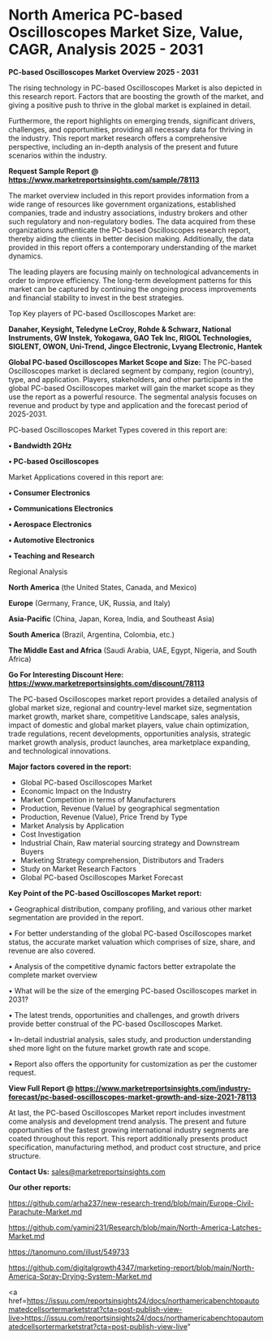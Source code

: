 # North America PC-based Oscilloscopes Market Size, Value, CAGR, Analysis 2025 - 2031

<Strong> PC-based Oscilloscopes Market Overview 2025 - 2031</strong>

The rising technology in PC-based Oscilloscopes Market is also depicted in this research report. Factors that are boosting the growth of the market, and giving a positive push to thrive in the global market is explained in detail.

Furthermore, the report highlights on emerging trends, significant drivers, challenges, and opportunities, providing all necessary data for thriving in the industry. This report market research offers a comprehensive perspective, including an in-depth analysis of the present and future scenarios within the industry.

<strong>Request Sample Report @ <a href=https://www.marketreportsinsights.com/sample/78113>https://www.marketreportsinsights.com/sample/78113</a></strong>

The market overview included in this report provides information from a wide range of resources like government organizations, established companies, trade and industry associations, industry brokers and other such regulatory and non-regulatory bodies. The data acquired from these organizations authenticate the PC-based Oscilloscopes research report, thereby aiding the clients in better decision making. Additionally, the data provided in this report offers a contemporary understanding of the market dynamics.

The leading players are focusing mainly on technological advancements in order to improve efficiency. The long-term development patterns for this market can be captured by continuing the ongoing process improvements and financial stability to invest in the best strategies.

Top Key players of PC-based Oscilloscopes Market are:

<strong>Danaher, Keysight, Teledyne LeCroy, Rohde & Schwarz, National Instruments, GW Instek, Yokogawa, GAO Tek Inc, RIGOL Technologies, SIGLENT, OWON, Uni-Trend, Jingce Electronic, Lvyang Electronic, Hantek</strong>

<strong><b>Global PC-based Oscilloscopes Market Scope and Size:</b></strong>
The PC-based Oscilloscopes market is declared segment by company, region (country), type, and application. Players, stakeholders, and other participants in the global PC-based Oscilloscopes market will gain the market scope as they use the report as a powerful resource. The segmental analysis focuses on revenue and product by type and application and the forecast period of 2025-2031.

PC-based Oscilloscopes Market Types covered in this report are:

<strong>• Bandwidth 2GHz

• PC-based Oscilloscopes</strong>

Market Applications covered in this report are:

<strong>• Consumer Electronics

• Communications Electronics

• Aerospace Electronics

• Automotive Electronics

• Teaching and Research</strong> 

Regional Analysis

<strong>North America</strong> (the United States, Canada, and Mexico)

<strong>Europe</strong> (Germany, France, UK, Russia, and Italy)

<strong>Asia-Pacific</strong> (China, Japan, Korea, India, and Southeast Asia)

<strong>South America</strong> (Brazil, Argentina, Colombia, etc.)

<strong>The Middle East and Africa</strong> (Saudi Arabia, UAE, Egypt, Nigeria, and South Africa)

<strong>Go For Interesting Discount Here: <a href=https://www.marketreportsinsights.com/discount/78113>https://www.marketreportsinsights.com/discount/78113</a></strong>

The PC-based Oscilloscopes market report provides a detailed analysis of global market size, regional and country-level market size, segmentation market growth, market share, competitive Landscape, sales analysis, impact of domestic and global market players, value chain optimization, trade regulations, recent developments, opportunities analysis, strategic market growth analysis, product launches, area marketplace expanding, and technological innovations.

<strong><b>Major factors covered in the report:</b></strong>
<ul>
  <li>Global PC-based Oscilloscopes Market </li>
  <li>Economic Impact on the Industry</li>
  <li>Market Competition in terms of Manufacturers</li>
  <li>Production, Revenue (Value) by geographical segmentation</li>
  <li>Production, Revenue (Value), Price Trend by Type</li>
  <li>Market Analysis by Application</li>
  <li>Cost Investigation</li>
  <li>Industrial Chain, Raw material sourcing strategy and Downstream Buyers</li>
  <li>Marketing Strategy comprehension, Distributors and Traders</li>
  <li>Study on Market Research Factors</li>
  <li>Global PC-based Oscilloscopes Market Forecast</li>
</ul>

<strong><b>Key Point of the PC-based Oscilloscopes Market report:</b></strong>

• Geographical distribution, company profiling, and various other market segmentation are provided in the report.

• For better understanding of the global PC-based Oscilloscopes market status, the accurate market valuation which comprises of size, share, and revenue are also covered.

• Analysis of the competitive dynamic factors better extrapolate the complete market overview

• What will be the size of the emerging PC-based Oscilloscopes market in 2031?

• The latest trends, opportunities and challenges, and growth drivers provide better construal of the PC-based Oscilloscopes Market.

• In-detail industrial analysis, sales study, and production understanding shed more light on the future market growth rate and scope.

• Report also offers the opportunity for customization as per the customer request.

<strong><b>View Full Report @ <a href=https://www.marketreportsinsights.com/industry-forecast/pc-based-oscilloscopes-market-growth-and-size-2021-78113>https://www.marketreportsinsights.com/industry-forecast/pc-based-oscilloscopes-market-growth-and-size-2021-78113</a></b></strong>


At last, the PC-based Oscilloscopes Market report includes investment come analysis and development trend analysis. The present and future opportunities of the fastest growing international industry segments are coated throughout this report. This report additionally presents product specification, manufacturing method, and product cost structure, and price structure.

<strong>Contact Us:</strong>
sales@marketreportsinsights.com

<strong>Our other reports:</strong>

<a href=https://github.com/arha237/new-research-trend/blob/main/Europe-Civil-Parachute-Market.md>https://github.com/arha237/new-research-trend/blob/main/Europe-Civil-Parachute-Market.md</a>

<a href=https://github.com/yamini231/Research/blob/main/North-America-Latches-Market.md>https://github.com/yamini231/Research/blob/main/North-America-Latches-Market.md</a>

<a href=https://tanomuno.com/illust/549733>https://tanomuno.com/illust/549733</a>

<a href=https://github.com/digitalgrowth4347/marketing-report/blob/main/North-America-Spray-Drying-System-Market.md>https://github.com/digitalgrowth4347/marketing-report/blob/main/North-America-Spray-Drying-System-Market.md</a>

<a href=https://issuu.com/reportsinsights24/docs/northamericabenchtopautomatedcellsortermarketstrat?cta=post-publish-view-live>https://issuu.com/reportsinsights24/docs/northamericabenchtopautomatedcellsortermarketstrat?cta=post-publish-view-live</a>"
